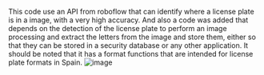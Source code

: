 This code use an API from roboflow that can identify where a license plate is in a image, with a very high accuracy.
And also a code was added that depends on the detection of the license plate to perform an image processing and extract the letters from the image and store them, either so that they can be stored in a security database or any other application. It should be noted that it has a format functions that are intended for license plate formats in Spain.
![image](https://github.com/user-attachments/assets/86d05209-a05c-41da-81ce-b48703a8185a)
